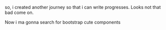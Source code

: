 so, i created another journey so that i can write progresses. Looks not that bad come on.

Now i ma gonna search for bootstrap cute components